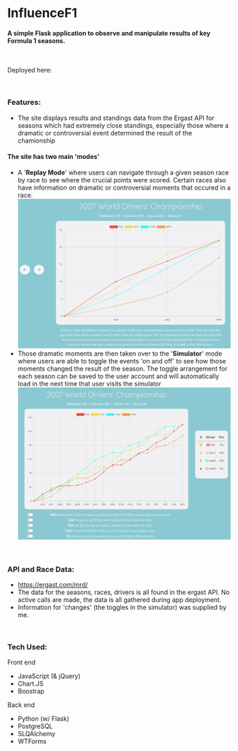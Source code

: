 # InfluenceF1

#### **A simple Flask application to observe and manipulate results of key Formula 1 seasons.**
<p>&nbsp;</p>
Deployed here:  
<p>&nbsp;</p>

### **Features:**
 * The site displays results and standings data from the Ergast API for seasons which had extremely close standings, especially those where a dramatic or controversial event determined the result of the chamionship
 #### The site has two main 'modes'
 - A '**Replay Mode**' where users can navigate through a given season race by race to see where the crucial points were scored. Certain races also have information on dramatic or controversial moments that occured in a race.
 ![Image of InfluenceF1](static/images/replay-screenshot.jpg "InfluenceF1")
 - Those dramatic moments are then taken over to the '**Simulator**' mode where users are able to toggle the events 'on and off' to see how those moments changed the result of the season. The toggle arrangement for each season can be saved to the user account and will automatically load in the next time that user visits the simulator
 ![Image of InfluenceF1](static/images/sim-screenshot.jpg "InfluenceF1")

<p>&nbsp;</p>

### **API and Race Data:** 
* https://ergast.com/mrd/
* The data for the seasons, races, drivers is all found in the ergast API. No active calls are made, the data is all gathered during app deployment. 
* Information for 'changes' (the toggles in the simulator) was supplied by me.

<p>&nbsp;</p>

### **Tech Used:**
Front end 
- JavaScript (& jQuery)
- Chart.JS
- Boostrap

Back end 
- Python (w/ Flask)
- PostgreSQL
- SLQAlchemy
- WTForms
